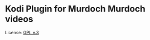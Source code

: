 # Kodi Plugin for Murdoch Murdoch videos


License: [GPL v.3](http://www.gnu.org/copyleft/gpl.html)
